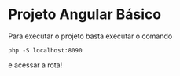 # Projeto Angular Básico

Para executar o projeto basta executar o comando
```
php -S localhost:8090
```
e acessar a rota!
